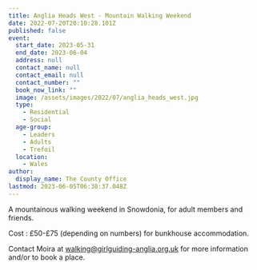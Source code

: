 ```yaml
---
title: Anglia Heads West - Mountain Walking Weekend
date: 2022-07-20T20:10:28.101Z
published: false
event:
  start_date: 2023-05-31
  end_date: 2023-06-04
  address: null
  contact_name: null
  contact_email: null
  contact_number: ""
  book_now_link: ""
  image: /assets/images/2022/07/anglia_heads_west.jpg
  type:
    - Residential
    - Social
  age-group:
    - Leaders
    - Adults
    - Trefoil
  location:
    - Wales
author:
  display_name: The County Office
lastmod: 2023-06-05T06:38:37.048Z
---
```

A mountainous walking weekend in Snowdonia, for adult members and friends.

Cost : £50-£75 (depending on numbers) for bunkhouse accommodation.

Contact Moira at <walking@girlguiding-anglia.org.uk> for more information and/or to book a place.
